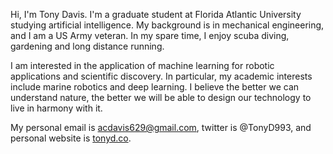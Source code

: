 Hi, I'm Tony Davis. I'm a graduate student at Florida Atlantic University studying artificial intelligence. My background is in mechanical engineering, and I am a US Army veteran. In my spare time, I enjoy scuba diving, gardening and long distance running. 

I am interested in the application of machine learning for robotic applications and scientific discovery. In particular, my academic interests include marine robotics and deep learning. I believe the better we can understand nature, the better we will be able to design our technology to live in harmony with it. 

My personal email is acdavis629@gmail.com, twitter is @TonyD993, and personal website is [tonyd.co](https://tonyd.co).

